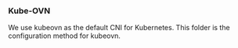 ### Kube-OVN

We use kubeovn as the default CNI for Kubernetes. This folder is the configuration method for kubeovn.


